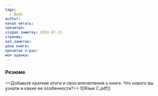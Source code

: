```yaml
---
tags:
  - Book
author: 
начал читать: 
прочитал: 
создал заметку: 2024-07-15
страниц: 
кол.заметок: 
цена книги: 
прочитал n-раз: 
моя оценка:
---
```

### Резюме
==Добавьте краткие итоги и свои впечатления о книге. Что нового вы узнали и какие ее особенности?==
![[Язык C.pdf]]